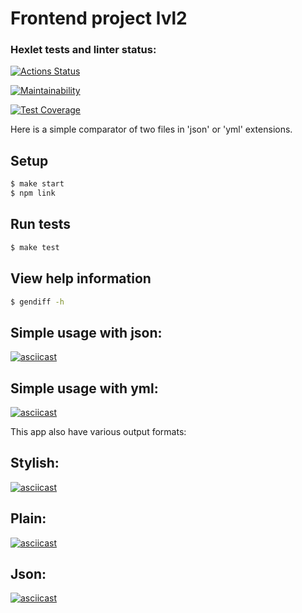 
# Frontend project lvl2
### Hexlet tests and linter status:
[![Actions Status](https://github.com/Kob0/frontend-project-lvl2/workflows/hexlet-check/badge.svg)](https://github.com/Kob0/frontend-project-lvl2/actions)

[![Maintainability](https://api.codeclimate.com/v1/badges/2b18d18d92f206779782/maintainability)](https://codeclimate.com/github/Kob0/frontend-project-lvl2/maintainability)

[![Test Coverage](https://api.codeclimate.com/v1/badges/2b18d18d92f206779782/test_coverage)](https://codeclimate.com/github/Kob0/frontend-project-lvl2/test_coverage)

Here is a simple comparator of two files in 'json' or 'yml' extensions.

## Setup

```sh
$ make start
$ npm link
```
## Run tests
```sh
$ make test
```
## View help information
```sh
$ gendiff -h
```

## Simple usage with json:
[![asciicast](https://asciinema.org/a/t7q2Qy5cP9Sywi09bxEKfVXB3.svg)](https://asciinema.org/a/t7q2Qy5cP9Sywi09bxEKfVXB3)

## Simple usage with yml:
[![asciicast](https://asciinema.org/a/G7CK2Zc4JXBKThSxEp1lZF86B.svg)](https://asciinema.org/a/G7CK2Zc4JXBKThSxEp1lZF86B)

This app also have various output formats:

## Stylish:
[![asciicast](https://asciinema.org/a/ONymNzVbAih7vYHIJVLAbPsXD.svg)](https://asciinema.org/a/ONymNzVbAih7vYHIJVLAbPsXD)

## Plain:
[![asciicast](https://asciinema.org/a/LCLvH8rVy0xOHkHvF6WtLrcqn.svg)](https://asciinema.org/a/LCLvH8rVy0xOHkHvF6WtLrcqn)

## Json:
[![asciicast](https://asciinema.org/a/WmwSxk1mN0PKIg1VRwTEAvk9S.svg)](https://asciinema.org/a/WmwSxk1mN0PKIg1VRwTEAvk9S)







